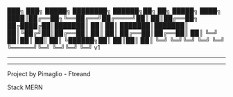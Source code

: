 

███╗   ███╗ █████╗ ████████╗ ██████╗██╗  ██╗ █████╗
████╗ ████║██╔══██╗╚══██╔══╝██╔════╝██║  ██║██╔══██╗
██╔████╔██║███████║   ██║   ██║     ███████║███████║
██║╚██╔╝██║██╔══██║   ██║   ██║     ██╔══██║██╔══██║
██║ ╚═╝ ██║██║  ██║   ██║   ╚██████╗██║  ██║██║  ██║
╚═╝     ╚═╝╚═╝  ╚═╝   ╚═╝    ╚═════╝╚═╝  ╚═╝╚═╝  ╚═╝ v1


--------------------------------------------------------------
**************************************************************


Project by Pimaglio - Ftreand

Stack MERN
